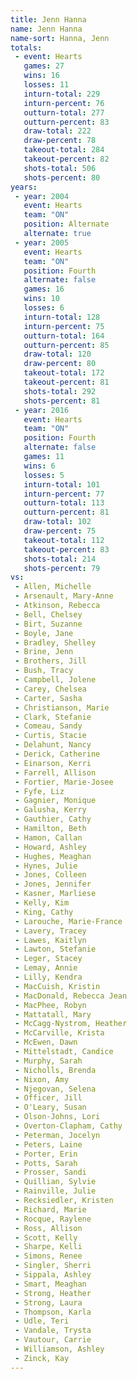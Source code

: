 ```yaml
---
title: Jenn Hanna
name: Jenn Hanna
name-sort: Hanna, Jenn
totals:
 - event: Hearts
   games: 27
   wins: 16
   losses: 11
   inturn-total: 229
   inturn-percent: 76
   outturn-total: 277
   outturn-percent: 83
   draw-total: 222
   draw-percent: 78
   takeout-total: 284
   takeout-percent: 82
   shots-total: 506
   shots-percent: 80
years:
 - year: 2004
   event: Hearts
   team: "ON"
   position: Alternate
   alternate: true
 - year: 2005
   event: Hearts
   team: "ON"
   position: Fourth
   alternate: false
   games: 16
   wins: 10
   losses: 6
   inturn-total: 128
   inturn-percent: 75
   outturn-total: 164
   outturn-percent: 85
   draw-total: 120
   draw-percent: 80
   takeout-total: 172
   takeout-percent: 81
   shots-total: 292
   shots-percent: 81
 - year: 2016
   event: Hearts
   team: "ON"
   position: Fourth
   alternate: false
   games: 11
   wins: 6
   losses: 5
   inturn-total: 101
   inturn-percent: 77
   outturn-total: 113
   outturn-percent: 81
   draw-total: 102
   draw-percent: 75
   takeout-total: 112
   takeout-percent: 83
   shots-total: 214
   shots-percent: 79
vs:
 - Allen, Michelle
 - Arsenault, Mary-Anne
 - Atkinson, Rebecca
 - Bell, Chelsey
 - Birt, Suzanne
 - Boyle, Jane
 - Bradley, Shelley
 - Brine, Jenn
 - Brothers, Jill
 - Bush, Tracy
 - Campbell, Jolene
 - Carey, Chelsea
 - Carter, Sasha
 - Christianson, Marie
 - Clark, Stefanie
 - Comeau, Sandy
 - Curtis, Stacie
 - Delahunt, Nancy
 - Derick, Catherine
 - Einarson, Kerri
 - Farrell, Allison
 - Fortier, Marie-Josee
 - Fyfe, Liz
 - Gagnier, Monique
 - Galusha, Kerry
 - Gauthier, Cathy
 - Hamilton, Beth
 - Hamon, Callan
 - Howard, Ashley
 - Hughes, Meaghan
 - Hynes, Julie
 - Jones, Colleen
 - Jones, Jennifer
 - Kasner, Marliese
 - Kelly, Kim
 - King, Cathy
 - Larouche, Marie-France
 - Lavery, Tracey
 - Lawes, Kaitlyn
 - Lawton, Stefanie
 - Leger, Stacey
 - Lemay, Annie
 - Lilly, Kendra
 - MacCuish, Kristin
 - MacDonald, Rebecca Jean
 - MacPhee, Robyn
 - Mattatall, Mary
 - McCagg-Nystrom, Heather
 - McCarville, Krista
 - McEwen, Dawn
 - Mittelstadt, Candice
 - Murphy, Sarah
 - Nicholls, Brenda
 - Nixon, Amy
 - Njegovan, Selena
 - Officer, Jill
 - O'Leary, Susan
 - Olson-Johns, Lori
 - Overton-Clapham, Cathy
 - Peterman, Jocelyn
 - Peters, Laine
 - Porter, Erin
 - Potts, Sarah
 - Prosser, Sandi
 - Quillian, Sylvie
 - Rainville, Julie
 - Recksiedler, Kristen
 - Richard, Marie
 - Rocque, Raylene
 - Ross, Allison
 - Scott, Kelly
 - Sharpe, Kelli
 - Simons, Renee
 - Singler, Sherri
 - Sippala, Ashley
 - Smart, Meaghan
 - Strong, Heather
 - Strong, Laura
 - Thompson, Karla
 - Udle, Teri
 - Vandale, Trysta
 - Vautour, Carrie
 - Williamson, Ashley
 - Zinck, Kay
---
```

